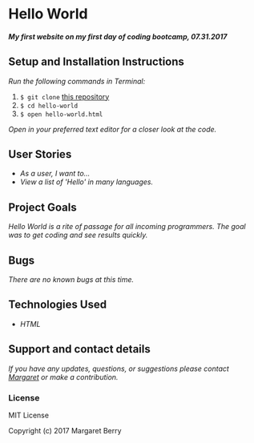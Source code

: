 # Hello World

#### _My first website on my first day of coding bootcamp, 07.31.2017_

## Setup and Installation Instructions
_Run the following commands in Terminal:_

1. `$ git clone` [this repository](https://github.com/codemargaret/hello-world)
2. `$ cd hello-world`
3. `$ open hello-world.html`

_Open in your preferred text editor for a closer look at the code._

## User Stories
* _As a user, I want to..._
* _View a list of 'Hello' in many languages._

## Project Goals
_Hello World is a rite of passage for all incoming programmers. The goal was to get coding and see results quickly._

## Bugs
_There are no known bugs at this time._

## Technologies Used
* _HTML_

## Support and contact details
_If you have any updates, questions, or suggestions please contact [Margaret] or make a contribution._

[Margaret]: mailto:margaretshelaghmcgovern@gmail.com

### License
MIT License

Copyright (c) 2017 Margaret Berry
